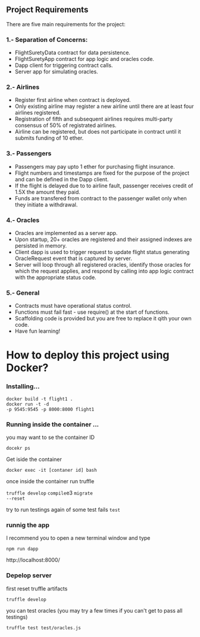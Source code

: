 ## Project Requirements
There are five main requirements for the project:

### 1.- Separation of Concerns: 

* FlightSuretyData contract for data persistence.
* FlightSuretyApp contract for app logic and oracles code.
* Dapp client for triggering contract calls.
* Server app for simulating oracles.

### 2.- Airlines

* Register first airline when contract is deployed.
* Only existing airline may register a new airline until there are at least four airlines registered.
* Registration of fifth and subsequent airlines requires multi-party consensus of 50% of registrated airlines.
* Airline can be registered, but does not participate in contract until it submits funding of 10 ether.

### 3.- Passengers

* Passengers may pay upto 1 ether for purchasing flight insurance.
* Flight numbers and timestamps are fixed for the purpose of the project and can be defined in the Dapp client.
* If the flight is delayed due to to airline fault, passenger receives credit of 1.5X the amount they paid.
* Funds are transfered from contract to the passenger wallet only when they initiate a withdrawal.

### 4.- Oracles

* Oracles are implemented as a server app.
* Upon startup, 20+ oracles are registered and their assigned indexes are persisted in memory.
* Client dapp is used to trigger request to update flight status generating OracleRequest event that is captured by server.
* Server will loop through all registered oracles, identify those oracles for which the request applies, and respond by calling into app logic contract with the appropriate status code.

### 5.- General

* Contracts must have operational status control.
* Functions must fail fast - use require() at the start of functions.
* Scaffolding code is provided but you are free to replace it qith your own code.
* Have fun learning!


# How to deploy this project using Docker?

### Installing...

<code>docker build -t flight1 .</code><br />
<code>docker run -t -d -p 9545:9545 -p 8000:8000 flight1</code>

### Running inside the container ...

you may want to se the container ID 

<code>docekr ps</code>

Get iside the container

<code>docker exec -it [contaner id] bash</code>

once inside the container run truffle

<code>truffle develop</code>
<code>compile</code>e3
<code>migrate --reset</code>

try to run testings again of some test fails
<code>test</code>

### runnig the app

I recommend you to open a new terminal window and type

<code>npm run dapp</code>


http://localhost:8000/


### Depelop server

first reset truffle artifacts

<code>truffle develop</code>

you can test oracles (you may try a few times if you can't get to pass all testings)

<code>truffle test test/oracles.js</code>



